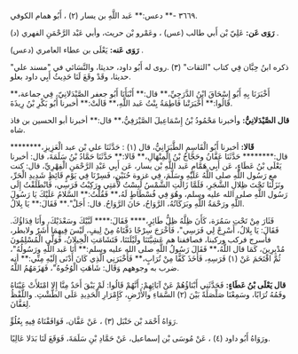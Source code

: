 ٣٦٦٩ -** دعس:** عَبد اللَّهِ بن يسار (٢) ، أَبُو همام الكوفي.

**رَوَى عَن:** عَلِيّ بْن أَبي طالب (عس) ، وعَمْرو بْن حريث، وأبي عَبْد الرَّحْمَنِ الفهري (د) .

**رَوَى عَنه:** يَعْلَى بن عطاء العامري (دعس) .

ذكره ابنُ حِبَّان فِي كتاب "الثقات" (٣) .روى له أَبُو داود، حديثا، والنَّسَائي في "مسند علي" حديثا، وقَدْ وقَعَ لَنَا حَدِيثُ أَبِي داود بعلو.

أَخْبَرَنَا بِهِ أَبُو إِسْحَاقَ ابْنُ الدَّرَجِيِّ،** قال:** أَنْبَأَنَا أَبُو جعفر الصَّيْدَلانِيّ، فِي جماعة،** قَالُوا:** أَخْبَرَتْنا فَاطِمَةُ بِنْتُ عَبد اللَّهِ،** قَالَتْ:** أخبرنا أَبُو بَكْرِ بْنُ رِيذَةَ.

**قال الصَّيْدَلانِيُّ:** وأخبرنا مَحْمُودُ بْنُ إِسْمَاعِيلَ الصَّيْرَفِيُّ،** قال:** أخبرنا أبو الحسين بن فاذ شاه.

**قَالا:** أخبرنا أَبُو الْقَاسِمِ الطَّبَرَانِيُّ، قال (١) : حَدَّثَنَا علي بْن عبد الْعَزِيزِ،******** قال:******** حَدَّثَنَا عَفَّانُ وحَجَّاجُ بْنُ الْمِنْهَالِ،** قَالا:** حَدَّثَنَا حَمَّادُ بْنُ سَلَمَةَ، قال: أخبرنا يَعْلَى بْنُ عَطَاءٍ، عَن أَبِي هَمَّامٍ عَبد اللَّهِ بْن يسار، عَن أَبِي عَبْدِ الرَّحْمَنِ الْفِهْرِيِّ، قال: كنت مع رَسُول اللَّهِ صلى اللَّهُ عَلَيْهِ وسَلَّمَ، فِي غزوة حُنَيْنٍ، فَسِرْنَا فِي يَوْمٍ قَائِظٍ شَدِيدِ الْحَرِّ، ونَزَلْنَا تَحْتَ ظِلالِ الشَّجَرِ، فَلَمَّا زَالَتِ الشَّمْسُ لَبِسْتُ لأْمَتِي ورَكِبْتُ فَرَسِي، فَانْطَلَقْتُ إِلَى رَسُول اللَّهِ صلى الله عليه وسلم، وهُوَ فِي فُسْطَاطٍ لَهُ،** فَقُلْتُ:** السَّلامُ عَلَيْكَ يَا رَسُولَ اللَّهِ ورَحْمَةُ اللَّهِ وبَرَكَاتُهُ، الرَّوَاحُ، حَانَ الرَّوَاحُ. قال: أَجَلْ".** فَقَالَ:** يَا بِلالُ.

فَثَارَ مِنْ تَحْتِ سَمُرَة، كَأَنَ ظِلَّهُ ظِلُّ طَائِرٍ،**** فَقَالَ:**** لَبَّيْكَ وسَعْدَيْكَ، وأَنَا فِدَاؤُكَ. فَقَالَ: يَا بِلالُ، أَسْرِجْ لِي فَرَسِي"، فَأَخْرَجَ سِرْجًا دَفَّتَاهُ مِنْ لِيفٍ، لَيْسَ فِيهِمَا أَشَرٌ ولابطر، فأسرج فركب وركبنا، فصاففنا هم عَشِيَّتَنَا ولَيْلَتَنَا، فَتَشَامَتِ الْخِيلانُ، فَوَلَّى الْمُسْلِمُونَ مُدْبِرِينَ، كَمَا قال اللَّهُ،** فَقَالَ رَسُولُ اللَّهِ صلى الله عليه وسلم:** أَنَا عَبد اللَّهِ ورَسُولُهُ"، ثُمَّ اقْتَحَمَ عَنْ (١) فَرَسِهِ، فَأَخَذَ كَفًّا مِنْ تُرَابٍ،** فَأَخْبَرَنِي الَّذِي كَانَ أَدْنَى إِلَيْهِ مِنِّي:** أنه ضرب به وجوههم وَقَال: شَاهَتِ الْوُجُوهُ"، فَهَزَمَهُمُ اللَّهُ.

**قال يَعْلَى بْنُ عَطَاءٍ:** فَحَدَّثَنِي أَبْنَاؤُهُمْ عَنْ آبَائِهِمْ: أَنَّهُمْ قَالُوا: لَمْ يَبْقَ أَحَدٌ مِنَّا إِلا امْتَلأَتْ عَيْنَاهُ وفَمُهُ تُرَابًا، وسَمِعْنَا صَلْصَلَةً بَيْنَ (٢) السَّمَاءِ والأَرْضِ، كَإِمْرَارِ الْحَدِيدِ عَلَى الطَّشْتِ. واللَّفْظُ لِعَفَّانَ.

رَوَاهُ أَحْمَد بْن حَنْبَل (٣) ، عَنْ عَفَّان، فَوَافَقْنَاهُ فِيهِ بِعُلُوٍّ.

ورَوَاهُ أَبُو داود (٤) ، عَنْ مُوسَى بْن إسماعيل، عَنْ حَمَّادِ بْنِ سَلَمَةَ، فَوَقَعَ لَنَا بَدَلا عَالِيًا.